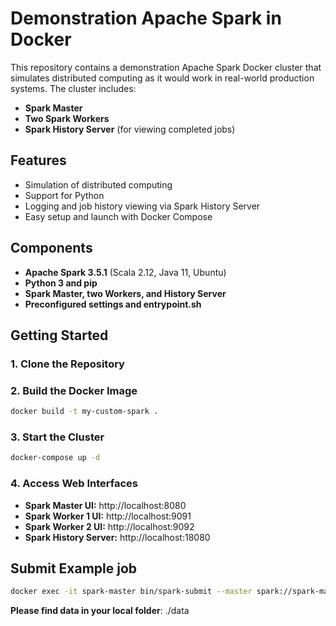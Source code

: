 # Demonstration Apache Spark in Docker

This repository contains a demonstration Apache Spark Docker cluster that simulates distributed computing as it would work in real-world production systems. The cluster includes:

- **Spark Master**
- **Two Spark Workers**
- **Spark History Server** (for viewing completed jobs)

## Features
- Simulation of distributed computing
- Support for Python
- Logging and job history viewing via Spark History Server
- Easy setup and launch with Docker Compose

## Components
- **Apache Spark 3.5.1** (Scala 2.12, Java 11, Ubuntu)
- **Python 3 and pip**
- **Spark Master, two Workers, and History Server**
- **Preconfigured settings and entrypoint.sh**

## Getting Started
### 1. Clone the Repository

### 2. Build the Docker Image
```sh
docker build -t my-custom-spark .
```

### 3. Start the Cluster
```sh
docker-compose up -d
```

### 4. Access Web Interfaces
- **Spark Master UI:** http://localhost:8080
- **Spark Worker 1 UI:** http://localhost:9091
- **Spark Worker 2 UI:** http://localhost:9092
- **Spark History Server:** http://localhost:18080

## Submit Example job
```sh
docker exec -it spark-master bin/spark-submit --master spark://spark-master:7077 --deploy-mode client /opt/spark/apps/example.py
```

**Please find data in your local folder**: ./data



